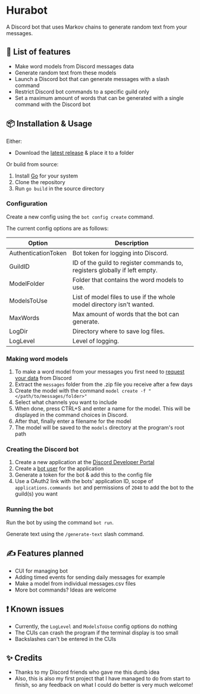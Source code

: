 # Hurabot

A Discord bot that uses Markov chains to generate random text from your messages.

## 🔧 List of features
- Make word models from Discord messages data
- Generate random text from these models
- Launch a Discord bot that can generate messages with a slash command
- Restrict Discord bot commands to a specific guild only
- Set a maximum amount of words that can be generated with a single command with the Discord bot


## 📦 Installation & Usage

Either:

- Download the [latest release](https://github.com/Sirukisu/Hurabot/releases/latest) & place it to a folder

Or build from source:

1. Install [Go](https://go.dev/) for your system
2. Clone the repository
3. Run `go build` in the source directory


### Configuration
Create a new config using the `bot config create` command.

The current config options are as follows:

| Option              | Description                                                                |
|---------------------|----------------------------------------------------------------------------|
| AuthenticationToken | Bot token for logging into Discord.                                        |
| GuildID             | ID of the guild to register commands to, registers globally if left empty. |
| ModelFolder         | Folder that contains the word models to use.                               |
| ModelsToUse         | List of model files to use if the whole model directory isn't wanted.      |
| MaxWords            | Max amount of words that the bot can generate.                             |
| LogDir              | Directory where to save log files.                                         |
| LogLevel            | Level of logging.                                                          |

### Making word models

1. To make a word model from your messages you first need to [request your data](https://support.discord.com/hc/en-us/articles/360004027692) from Discord
2. Extract the `messages` folder from the .zip file you receive after a few days
3. Create the model with the command `model create -f "</path/to/messages/folder>"`
4. Select what channels you want to include
5. When done, press  CTRL+S and enter a name for the model. This will be displayed in the command choices in Discord.
6. After that, finally enter a filename for the model
7. The model will be saved to the `models` directory at the program's root path


### Creating the Discord bot
1. Create a new application at the [Discord Developer Portal](https://discord.com/developers/applications)
2. Create a [bot user](https://discord.com/developers/docs/topics/oauth2#bots) for the application
3. Generate a token for the bot & add this to the config file
4. Use a OAuth2 link with the bots' application ID, scope of `applications.commands bot` and permissions of `2048` to add the bot to the guild(s) you want


### Running the bot
Run the bot by using the command `bot run`.

Generate text using the `/generate-text` slash command.

## ✍ Features planned

- CUI for managing bot
- Adding timed events for sending daily messages for example
- Make a model from individual messages.csv files
- More bot commands? Ideas are welcome

## ❗ Known issues
- Currently, the `LogLevel` and `ModelsToUse` config options do nothing
- The CUIs can crash the program if the terminal display is too small
- Backslashes can't be entered in the CUIs

## ✨ Credits
- Thanks to my Discord friends who gave me this dumb idea
- Also, this is also my first project that I have managed to do from start to finish, so any feedback on what I could do better is very much welcome!